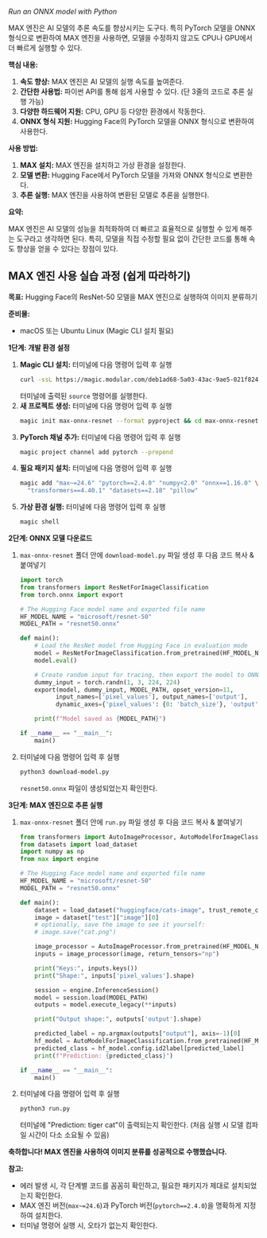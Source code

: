 *Run an ONNX model with Python*

MAX 엔진은 AI 모델의 추론 속도를 향상시키는 도구다. 특히 PyTorch 모델을 ONNX 형식으로 변환하여 MAX 엔진을 사용하면, 모델을 수정하지 않고도 CPU나 GPU에서 더 빠르게 실행할 수 있다.

**핵심 내용:**

1.  **속도 향상:** MAX 엔진은 AI 모델의 실행 속도를 높여준다.
2.  **간단한 사용법:** 파이썬 API를 통해 쉽게 사용할 수 있다. (단 3줄의 코드로 추론 실행 가능)
3.  **다양한 하드웨어 지원:** CPU, GPU 등 다양한 환경에서 작동한다.
4.  **ONNX 형식 지원:** Hugging Face의 PyTorch 모델을 ONNX 형식으로 변환하여 사용한다.

**사용 방법:**

1.  **MAX 설치:** MAX 엔진을 설치하고 가상 환경을 설정한다.
2.  **모델 변환:** Hugging Face에서 PyTorch 모델을 가져와 ONNX 형식으로 변환한다.
3.  **추론 실행:** MAX 엔진을 사용하여 변환된 모델로 추론을 실행한다.

**요약:**

MAX 엔진은 AI 모델의 성능을 최적화하여 더 빠르고 효율적으로 실행할 수 있게 해주는 도구라고 생각하면 된다. 특히, 모델을 직접 수정할 필요 없이 간단한 코드를 통해 속도 향상을 얻을 수 있다는 장점이 있다.

## MAX 엔진 사용 실습 과정 (쉽게 따라하기)

**목표:** Hugging Face의 ResNet-50 모델을 MAX 엔진으로 실행하여 이미지 분류하기

**준비물:**

*   macOS 또는 Ubuntu Linux (Magic CLI 설치 필요)

**1단계: 개발 환경 설정**

1.  **Magic CLI 설치:** 터미널에 다음 명령어 입력 후 실행
    ```bash
    curl -ssL https://magic.modular.com/deb1ad68-5a03-43ac-9ae5-021f8244ffe5 | bash
    ```
    터미널에 출력된 `source` 명령어를 실행한다.
2.  **새 프로젝트 생성:** 터미널에 다음 명령어 입력 후 실행
    ```bash
    magic init max-onnx-resnet --format pyproject && cd max-onnx-resnet
    ```
3.  **PyTorch 채널 추가:** 터미널에 다음 명령어 입력 후 실행
    ```bash
    magic project channel add pytorch --prepend
    ```
4.  **필요 패키지 설치:** 터미널에 다음 명령어 입력 후 실행
    ```bash
    magic add "max~=24.6" "pytorch==2.4.0" "numpy<2.0" "onnx==1.16.0" \
      "transformers==4.40.1" "datasets==2.18" "pillow"
    ```
5.  **가상 환경 실행:** 터미널에 다음 명령어 입력 후 실행
    ```bash
    magic shell
    ```

**2단계: ONNX 모델 다운로드**

1.  `max-onnx-resnet` 폴더 안에 `download-model.py` 파일 생성 후 다음 코드 복사 & 붙여넣기
    ```python
    import torch
    from transformers import ResNetForImageClassification
    from torch.onnx import export

    # The Hugging Face model name and exported file name
    HF_MODEL_NAME = "microsoft/resnet-50"
    MODEL_PATH = "resnet50.onnx"

    def main():
        # Load the ResNet model from Hugging Face in evaluation mode
        model = ResNetForImageClassification.from_pretrained(HF_MODEL_NAME)
        model.eval()

        # Create random input for tracing, then export the model to ONNX
        dummy_input = torch.randn(1, 3, 224, 224)
        export(model, dummy_input, MODEL_PATH, opset_version=11,
              input_names=['pixel_values'], output_names=['output'],
              dynamic_axes={'pixel_values': {0: 'batch_size'}, 'output': {0: 'batch_size'}})

        print(f"Model saved as {MODEL_PATH}")

    if __name__ == "__main__":
        main()
    ```
2.  터미널에 다음 명령어 입력 후 실행
    ```bash
    python3 download-model.py
    ```
    `resnet50.onnx` 파일이 생성되었는지 확인한다.

**3단계: MAX 엔진으로 추론 실행**

1.  `max-onnx-resnet` 폴더 안에 `run.py` 파일 생성 후 다음 코드 복사 & 붙여넣기
    ```python
    from transformers import AutoImageProcessor, AutoModelForImageClassification
    from datasets import load_dataset
    import numpy as np
    from max import engine

    # The Hugging Face model name and exported file name
    HF_MODEL_NAME = "microsoft/resnet-50"
    MODEL_PATH = "resnet50.onnx"

    def main():
        dataset = load_dataset("huggingface/cats-image", trust_remote_code=True)
        image = dataset["test"]["image"][0]
        # optionally, save the image to see it yourself:
        # image.save("cat.png")

        image_processor = AutoImageProcessor.from_pretrained(HF_MODEL_NAME)
        inputs = image_processor(image, return_tensors="np")

        print("Keys:", inputs.keys())
        print("Shape:", inputs['pixel_values'].shape)

        session = engine.InferenceSession()
        model = session.load(MODEL_PATH)
        outputs = model.execute_legacy(**inputs)

        print("Output shape:", outputs['output'].shape)

        predicted_label = np.argmax(outputs["output"], axis=-1)[0]
        hf_model = AutoModelForImageClassification.from_pretrained(HF_MODEL_NAME)
        predicted_class = hf_model.config.id2label[predicted_label]
        print(f"Prediction: {predicted_class}")

    if __name__ == "__main__":
        main()
    ```
2.  터미널에 다음 명령어 입력 후 실행
    ```bash
    python3 run.py
    ```
    터미널에 "Prediction: tiger cat"이 출력되는지 확인한다. (처음 실행 시 모델 컴파일 시간이 다소 소요될 수 있음)

**축하합니다! MAX 엔진을 사용하여 이미지 분류를 성공적으로 수행했습니다.**

**참고:**

*   에러 발생 시, 각 단계별 코드를 꼼꼼히 확인하고, 필요한 패키지가 제대로 설치되었는지 확인한다.
*   MAX 엔진 버전(`max~=24.6`)과 PyTorch 버전(`pytorch==2.4.0`)을 명확하게 지정하여 설치한다.
*   터미널 명령어 실행 시, 오타가 없는지 확인한다.
